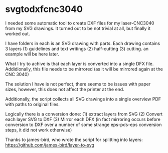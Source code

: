 # svgtodxfcnc3040

I needed some automatic tool to create DXF files for my laser-CNC3040 from my SVG drawings. It turned out to be not trivial at all, but finally it worked out.

I have folders in each is an SVG drawing with parts. Each drawing contains 3 layers (1) guidelines and text writings (2) half-cutting (3) cutting. 
an example will be here later.

What I try to achive is that each layer is converted into a single DFX file. Addidionally, this file needs to be mirrored (as it will be mirrored again at the CNC 3040)

The solution I have is not perfect, there seems to be issues with paper sizes, however, this does not affect the printer at the end.

Additionally, the script collects all SVG drawings into a single overview PDF with paths to original files. 


Logically there is a conversion done:
(1) extract layers from SVG
(2) Convert each layer SVG to DXF
(3) Mirror each DFX (in fact mirroring occurs before conversion to DXF over a number of some strange eps-pds-eps conversion steps, it did not work otherwise)


Thanks to james-bird, who wrote the script for splitting into layers: https://github.com/james-bird/layer-to-svg
